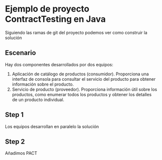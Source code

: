 # Ejemplo de proyecto ContractTesting en Java

Siguiendo las ramas de git del proyecto podemos ver como construir la solución

## Escenario

Hay dos componentes desarrollados por dos equipos:

1. Aplicación de catálogo de productos (consumidor). Proporciona una interfaz de consola para consultar el servicio del producto para obtener información sobre el producto.
1. Servicio de producto (proveedor). Proporciona información útil sobre los productos, como enumerar todos los productos y obtener los detalles de un producto individual.

## Step 1
Los equipos desarrollan en paralelo la solución

## Step 2
Añadimos PACT
